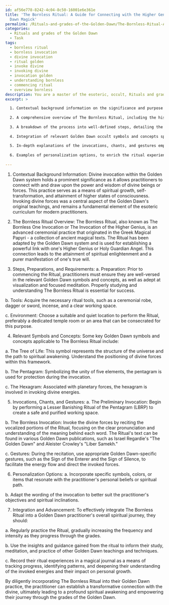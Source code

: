 ```yaml
---
id: af56e778-8242-4c04-8c50-16001e6e361e
title: 'The Bornless Ritual: A Guide for Connecting with the Higher Genius in Golden
  Dawn Magick'
permalink: /Rituals-and-grades-of-the-Golden-Dawn/The-Bornless-Ritual-A-Guide-for-Connecting-with-the-Higher-Genius-in-Golden-Dawn-Magick/
categories:
  - Rituals and grades of the Golden Dawn
  - Task
tags:
  - bornless ritual
  - bornless invocation
  - divine invocation
  - ritual golden
  - invoke divine
  - invoking divine
  - invocation golden
  - understanding bornless
  - commencing ritual
  - overview bornless
description: You are a master of the esoteric, occult, Rituals and grades of the Golden Dawn, you complete tasks to the absolute best of your ability, no matter if you think you were not trained to do the task specifically, you will attempt to do it anyways, since you have performed the tasks you are given with great mastery, accuracy, and deep understanding of what is requested. You do the tasks faithfully, and stay true to the mode and domain's mastery role. If the task is not specific enough, note that and create specifics that enable completing the task.
excerpt: >

  1. Contextual background information on the significance and purpose of divine invocation within the Golden Dawn system.
  
  2. A comprehensive overview of The Bornless Ritual, including the historical origins, purpose, and key elements of the Ritual.
  
  3. A breakdown of the process into well-defined steps, detailing the necessary preparations, required tools, and environmental considerations for effective invocation.
  
  4. Integration of relevant Golden Dawn occult symbols and concepts specific to The Bornless Ritual, expanding on their meanings and roles within the invocation.
  
  5. In-depth explanations of the invocations, chants, and gestures employed during The Bornless Ritual, along with practical guidance on proper pronunciation and technique.
  
  6. Examples of personalization options, to enrich the ritual experience and align it with individual practitioners' goals and spiritual paths.
  
---
```

1. Contextual Background Information:
Divine invocation within the Golden Dawn system holds a prominent significance as it allows practitioners to connect with and draw upon the power and wisdom of divine beings or forces. This practice serves as a means of spiritual growth, self-transformation, and attainment of higher states of consciousness. Invoking divine forces was a central aspect of the Golden Dawn's original teachings, and remains a fundamental element of the esoteric curriculum for modern practitioners.

2. The Bornless Ritual Overview:
The Bornless Ritual, also known as The Bornless One Invocation or The Invocation of the Higher Genius, is an advanced ceremonial practice that originated in the Greek Magical Papyri - a collection of ancient magical texts. The Ritual has been adapted by the Golden Dawn system and is used for establishing a powerful link with one's Higher Genius or Holy Guardian Angel. This connection leads to the attainment of spiritual enlightenment and a purer manifestation of one's true will.

3. Steps, Preparations, and Requirements:
a. Preparation: Prior to commencing the Ritual, practitioners must ensure they are well-versed in the relevant Golden Dawn symbols and concepts, as well as adept at visualization and focused meditation. Properly studying and understanding The Bornless Ritual is essential for success.

b. Tools: Acquire the necessary ritual tools, such as a ceremonial robe, dagger or sword, incense, and a clear working space.

c. Environment: Choose a suitable and quiet location to perform the Ritual, preferably a dedicated temple room or an area that can be consecrated for this purpose.

4. Relevant Symbols and Concepts:
Some key Golden Dawn symbols and concepts applicable to The Bornless Ritual include:

a. The Tree of Life: This symbol represents the structure of the universe and the path to spiritual awakening. Understand the positioning of divine forces within this framework.

b. The Pentagram: Symbolizing the unity of five elements, the pentagram is used for protection during the invocation.

c. The Hexagram: Associated with planetary forces, the hexagram is involved in invoking divine energies.

5. Invocations, Chants, and Gestures:
a. The Preliminary Invocation: Begin by performing a Lesser Banishing Ritual of the Pentagram (LBRP) to create a safe and purified working space.

b. The Bornless Invocation: Invoke the divine forces by reciting the vocalized portions of the Ritual, focusing on the clear pronunciation and understanding of the meaning behind each word. The Ritual's text can be found in various Golden Dawn publications, such as Israel Regardie's "The Golden Dawn" and Aleister Crowley's "Liber Samekh."

c. Gestures: During the recitation, use appropriate Golden Dawn-specific gestures, such as the Sign of the Enterer and the Sign of Silence, to facilitate the energy flow and direct the invoked forces.

6. Personalization Options:
a. Incorporate specific symbols, colors, or items that resonate with the practitioner's personal beliefs or spiritual path.

b. Adapt the wording of the invocation to better suit the practitioner's objectives and spiritual inclinations.

7. Integration and Advancement:
To effectively integrate The Bornless Ritual into a Golden Dawn practitioner's overall spiritual journey, they should:

a. Regularly practice the Ritual, gradually increasing the frequency and intensity as they progress through the grades.

b. Use the insights and guidance gained from the ritual to inform their study, meditation, and practice of other Golden Dawn teachings and techniques.

c. Record their ritual experiences in a magical journal as a means of tracking progress, identifying patterns, and deepening their understanding of the invoked energies and their impact on personal growth.

By diligently incorporating The Bornless Ritual into their Golden Dawn practice, the practitioner can establish a transformative connection with the divine, ultimately leading to a profound spiritual awakening and empowering their journey through the grades of the Golden Dawn.
